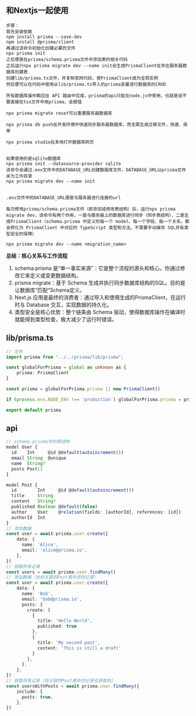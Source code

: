## 和Nextjs一起使用
```shell
步骤：
首先安装依赖
npm install prisma --save-dev
npm install @prisma/client
再通过该命令初始化创建必要的文件
npx prisma init
之后便是在prisma/schema.prisma文件中添加表的相关代码
之后运行npx prisma migrate dev --name init会生成PrismaClient在并在服务器数据库创建表
创建lib/prisma.ts文件，并复制官网代码，使PrismaClient成为全局实例
然后便可以在代码中使用从lib/prisma.ts导入的prisma变量进行数据库的CRUD

所有数据库操作都应在 API 路由中完成，prisma的api只能在node.js中使用，也就是说不要直接在tsx文件中用prisma，会报错

npx prisma migrate reset可以重置服务器数据库

npx prisma db push在​​开发环境​​中快速同步服务器数据库​​，而无需生成迁移文件，快速、简单​​

npx prisma studio在本地打开数据库网页


如果使用的是sqlite数据库
npx prisma init --datasource-provider sqlite
该命令会通过.env文件中的DATABASE_URL创建数据库文件，DATABASE_URL以prisma文件夹为工作目录
npx prisma migrate dev --name init


.env文件中的DATABASE_URL便是与服务器进行连接的url

每次修改prisma/schema.prisma文件（即添加或修改表结构）后，运行npx prisma migrate dev，该命令有两个作用，一是与服务器上的数据库进行同步（同步表结构），二是生成PrismaClient（schema.prisma 中定义的每一个 model、每一个字段、每一个关系，都会转化为 PrismaClient 中对应的 TypeScript 类型和方法。不需要手动编写 SQL并有类型安全的保障）

npx prisma migrate dev --name <migration_name>
```
**总结：核心关系与工作流程**
1. ​​schema.prisma 是“单一事实来源”​​：它是整个流程的​​源头和核心​​。你通过修改它来定义或变更数据结构。
2. prisma migrate​​：基于 ​​Schema​​ 生成并执行同步​​数据库​​结构的 ​​SQL​​。​​目的是让数据库“匹配”Schema定义。​
3. Next.js 应用是最终的消费者​​：通过导入和使用生成的 ​​PrismaClient​​，在运行时与 ​​Database​​ 交互，实现数据的持久化。
4. 类型安全是核心优势​​：整个链条由 Schema 驱动，使得数据库操作在编译时就能得到类型检查，极大减少了运行时错误。
## lib/prisma.ts
```ts
// 文件
import prisma from "../../prisma/lib/prisma";

const globalForPrisma = global as unknown as { 
    prisma: PrismaClient
}

const prisma = globalForPrisma.prisma || new PrismaClient()

if (process.env.NODE_ENV !== 'production') globalForPrisma.prisma = prisma

export default prisma
```
## api
```ts
// schema.prisma中的表结构
model User {
  id    Int     @id @default(autoincrement())
  email String  @unique
  name  String?
  posts Post[]
}

model Post {
  id        Int     @id @default(autoincrement())
  title     String
  content   String?
  published Boolean @default(false)
  author    User    @relation(fields: [authorId], references: [id])
  authorId  Int
}
// 添加数据
const user = await prisma.user.create({
	data: {
	  name: 'Alice',
	  email: 'alice@prisma.io',
	},
})
// 获取所有记录
const users = await prisma.user.findMany()
// 添加数据（也向关联的Post表中添加记录）
const user = await prisma.user.create({
	data: {
	  name: 'Bob',
	  email: 'bob@prisma.io',
	  posts: {
		create: [
		  {
			title: 'Hello World',
			published: true
		  },
		  {
			title: 'My second post',
			content: 'This is still a draft'
		  }
		],
	  },
	},
})
// 获取所有记录（将关联的Post表中的记录也获取到）
const usersWithPosts = await prisma.user.findMany({
	include: {
	  posts: true,
	},
})
```
